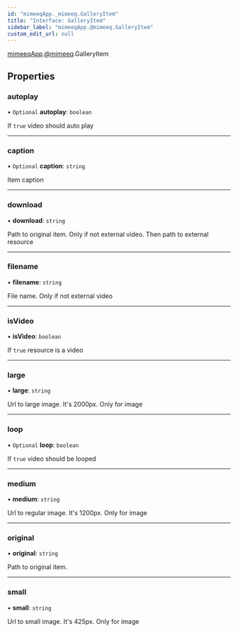 ```yaml
---
id: "mimeeqApp._mimeeq.GalleryItem"
title: "Interface: GalleryItem"
sidebar_label: "mimeeqApp.@mimeeq.GalleryItem"
custom_edit_url: null
---
```


[mimeeqApp](../modules/mimeeqApp.md).[@mimeeq](../namespaces/mimeeqApp._mimeeq.md).GalleryItem

## Properties

### autoplay

• `Optional` **autoplay**: `boolean`

If `true` video should auto play

___

### caption

• `Optional` **caption**: `string`

Item caption

___

### download

• **download**: `string`

Path to original item. Only if not external video. Then path to external resource

___

### filename

• **filename**: `string`

File name. Only if not external video

___

### isVideo

• **isVideo**: `boolean`

If `true` resource is a video

___

### large

• **large**: `string`

Url to large image. It's 2000px. Only for image

___

### loop

• `Optional` **loop**: `boolean`

If `true` video should be looped

___

### medium

• **medium**: `string`

Url to regular image. It's 1200px. Only for image

___

### original

• **original**: `string`

Path to original item.

___

### small

• **small**: `string`

Url to small image. It's 425px. Only for image

